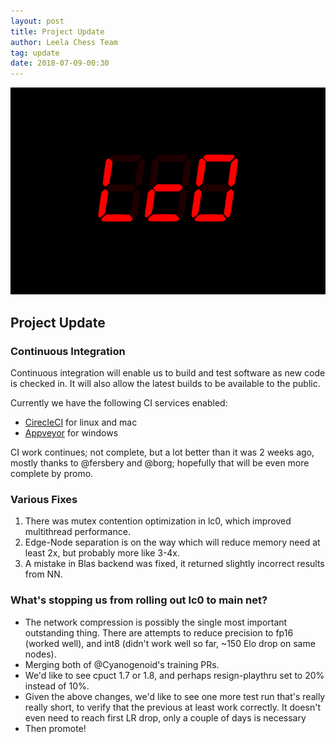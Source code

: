 ```yaml
---
layout: post
title: Project Update
author: Leela Chess Team
tag: update
date: 2018-07-09-00:30
---
```

![logo](https://raw.githubusercontent.com/dkappe/dkappe.github.io/master/public/images/logo.png)

## Project Update

### Continuous Integration

Continuous integration will enable us to build and test software as new code is checked in. It will also allow the latest builds to be available to the public.

Currently we have the following CI services enabled: 
- [CirecleCI](https://circleci.com/gh/LeelaChessZero/lc0) for linux and mac
- [Appveyor](https://ci.appveyor.com/project/LeelaChessZero/lc0) for windows

<!--more-->

CI work continues; not complete, but a lot better than it was 2 weeks ago, mostly thanks to @fersbery and @borg; hopefully that will be even more complete by promo.

### Various Fixes

1. There was mutex contention optimization in lc0, which improved multithread performance.
2.  Edge-Node separation is on the way which will reduce memory need at least 2x, but probably more like 3-4x.
3. A mistake in Blas backend was fixed, it returned slightly incorrect results from NN.

### What's stopping us from rolling out lc0 to main net?

- The network compression is possibly the single most important outstanding
thing. There are attempts to reduce precision to fp16 (worked well), and int8
(didn't work well so far, ~150 Elo drop on same nodes).
- Merging both of @Cyanogenoid's training PRs.
- We'd like to see cpuct 1.7 or 1.8, and perhaps resign-playthru set to 20% instead of 10%.
- Given the above changes, we'd like to see one more
test run that's really really short, to verify that the previous at least work
correctly. It doesn't even need to reach first LR drop, only a couple of days
is necessary
- Then promote!
